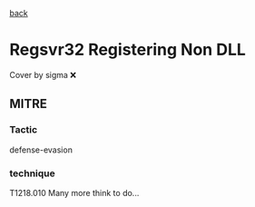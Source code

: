 [back](../index.md)
# Regsvr32 Registering Non DLL
Cover by sigma :x: 
## MITRE
### Tactic
defense-evasion
### technique
T1218.010
Many more think to do...